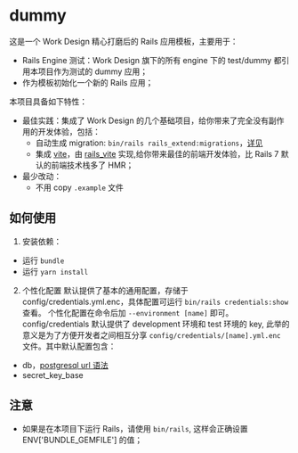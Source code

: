 # dummy

这是一个 Work Design 精心打磨后的 Rails 应用模板，主要用于：
* Rails Engine 测试：Work Design 旗下的所有 engine 下的 test/dummy 都引用本项目作为测试的 dummy 应用；
* 作为模板初始化一个新的 Rails 应用；

本项目具备如下特性：
* 最佳实践：集成了 Work Design 的几个基础项目，给你带来了完全没有副作用的开发体验，包括：
  * 自动生成 migration: `bin/rails rails_extend:migrations`，[详见]()
  * 集成 [vite](https://github.com/vitejs/vite)，由 [rails_vite](https://github.com/work-design/rails_vite) 实现,给你带来最佳的前端开发体验，比 Rails 7 默认的前端技术栈多了 HMR；
* 最少改动：
  * 不用 copy `.example` 文件


## 如何使用
1. 安装依赖：
  * 运行 `bundle`
  * 运行 `yarn install`
2. 个性化配置
默认提供了基本的通用配置，存储于 config/credentials.yml.enc，具体配置可运行 `bin/rails credentials:show` 查看。 个性化配置在命令后加 `--environment [name]` 即可。config/credentials 默认提供了 development 环境和 test 环境的 key, 此举的意义是为了方便开发者之间相互分享 `config/credentials/[name].yml.enc` 文件。其中默认配置包含：
  * db，[postgresql url 语法](https://www.postgresql.org/docs/current/libpq-connect.html#LIBPQ-CONNSTRING)
  * secret_key_base

## 注意
* 如果是在本项目下运行 Rails，请使用 `bin/rails`, 这样会正确设置 ENV['BUNDLE_GEMFILE'] 的值；

